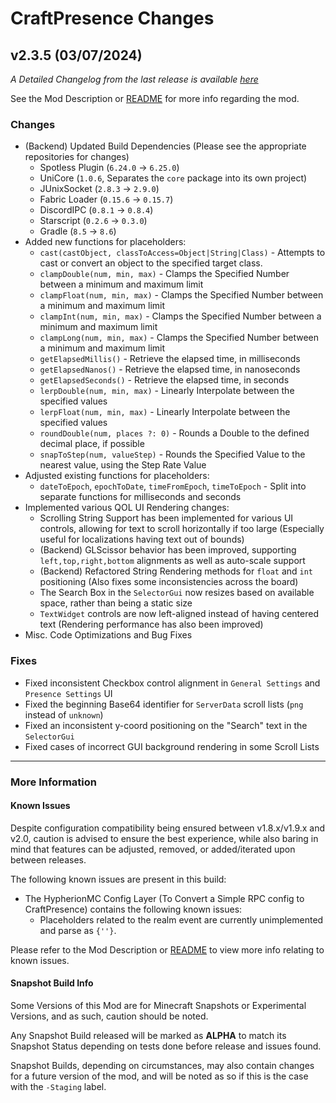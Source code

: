 # CraftPresence Changes

## v2.3.5 (03/07/2024)

_A Detailed Changelog from the last release is
available [here](https://gitlab.com/CDAGaming/CraftPresence/-/compare/release%2Fv2.3.0...release%2Fv2.3.5)_

See the Mod Description or [README](https://gitlab.com/CDAGaming/CraftPresence) for more info regarding the mod.

### Changes

* (Backend) Updated Build Dependencies (Please see the appropriate repositories for changes)
    * Spotless Plugin (`6.24.0` -> `6.25.0`)
    * UniCore (`1.0.6`, Separates the `core` package into its own project)
    * JUnixSocket (`2.8.3` -> `2.9.0`)
    * Fabric Loader (`0.15.6` -> `0.15.7`)
    * DiscordIPC (`0.8.1` -> `0.8.4`)
    * Starscript (`0.2.6` -> `0.3.0`)
    * Gradle (`8.5` -> `8.6`)
* Added new functions for placeholders:
    * `cast(castObject, classToAccess=Object|String|Class)` - Attempts to cast or convert an object to the specified
      target
      class.
    * `clampDouble(num, min, max)` - Clamps the Specified Number between a minimum and maximum limit
    * `clampFloat(num, min, max)` - Clamps the Specified Number between a minimum and maximum limit
    * `clampInt(num, min, max)` - Clamps the Specified Number between a minimum and maximum limit
    * `clampLong(num, min, max)` - Clamps the Specified Number between a minimum and maximum limit
    * `getElapsedMillis()` - Retrieve the elapsed time, in milliseconds
    * `getElapsedNanos()` - Retrieve the elapsed time, in nanoseconds
    * `getElapsedSeconds()` - Retrieve the elapsed time, in seconds
    * `lerpDouble(num, min, max)` - Linearly Interpolate between the specified values
    * `lerpFloat(num, min, max)` - Linearly Interpolate between the specified values
    * `roundDouble(num, places ?: 0)` - Rounds a Double to the defined decimal place, if possible
    * `snapToStep(num, valueStep)` - Rounds the Specified Value to the nearest value, using the Step Rate Value
* Adjusted existing functions for placeholders:
    * `dateToEpoch`, `epochToDate`, `timeFromEpoch`, `timeToEpoch` - Split into separate functions for milliseconds and
      seconds
* Implemented various QOL UI Rendering changes:
    * Scrolling String Support has been implemented for various UI controls, allowing for text to scroll horizontally if
      too large (Especially useful for localizations having text out of bounds)
    * (Backend) GLScissor behavior has been improved, supporting `left,top,right,bottom` alignments as well as
      auto-scale support
    * (Backend) Refactored String Rendering methods for `float` and `int` positioning (Also fixes some inconsistencies
      across the board)
    * The Search Box in the `SelectorGui` now resizes based on available space, rather than being a static size
    * `TextWidget` controls are now left-aligned instead of having centered text (Rendering performance has also been
      improved)
* Misc. Code Optimizations and Bug Fixes

### Fixes

* Fixed inconsistent Checkbox control alignment in `General Settings` and `Presence Settings` UI
* Fixed the beginning Base64 identifier for `ServerData` scroll lists (`png` instead of `unknown`)
* Fixed an inconsistent y-coord positioning on the "Search" text in the `SelectorGui`
* Fixed cases of incorrect GUI background rendering in some Scroll Lists

___

### More Information

#### Known Issues

Despite configuration compatibility being ensured between v1.8.x/v1.9.x and v2.0,
caution is advised to ensure the best experience, while also baring in mind that features can be adjusted, removed, or
added/iterated upon between releases.

The following known issues are present in this build:

* The HypherionMC Config Layer (To Convert a Simple RPC config to CraftPresence) contains the following known issues:
    * Placeholders related to the realm event are currently unimplemented and parse as `{''}`.

Please refer to the Mod Description or [README](https://gitlab.com/CDAGaming/CraftPresence) to view more info relating
to known issues.

#### Snapshot Build Info

Some Versions of this Mod are for Minecraft Snapshots or Experimental Versions, and as such, caution should be noted.

Any Snapshot Build released will be marked as **ALPHA** to match its Snapshot Status depending on tests done before
release
and issues found.

Snapshot Builds, depending on circumstances, may also contain changes for a future version of the mod, and will be noted
as so if this is the case with the `-Staging` label.
